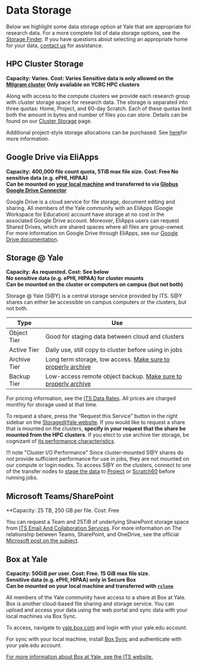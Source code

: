 # Data Storage

Below we highlight some data storage option at Yale that are appropriate for research data. For a more complete list of data storage options, see the [Storage Finder](https://storage-finder.yale.edu/).
If you have questions about selecting an appropriate home for your data, [contact us](/#get-help) for assistance.

## HPC Cluster Storage

**Capacity: Varies. Cost: Varies 
Sensitive data is only allowed on the [Milgram cluster](/clusters-at-yale/clusters/milgram/)
Only available on YCRC HPC clusters**

Along with access to the compute clusters we provide each research group with cluster storage space for research data. The storage is separated into three quotas: Home, Project, and 60-day Scratch.
Each of these quotas limit both the amount in bytes and number of files you can store. Details can be found on our [Cluster Storage](/clusters-at-yale/data/) page.

Additional project-style storage allocations can be purchased. See [here](/clusters-at-yale/data/#purchase-additional-storage)for more information.


## Google Drive via EliApps

**Capacity: 400,000 file count quota, 5TiB max file size. Cost: Free 
No sensitive data (e.g. ePHI, HIPAA)  
Can be mounted on [your local machine](https://www.google.com/drive/download/) and transferred to via [Globus Google Drive Connector](/clusters-at-yale/data/globus)**

Google Drive is a cloud service for file storage, document editing and sharing. All members of the Yale community with an EliApps (Google Workspace for Education) account have storage at no cost in the associated Google Drive account. Moreover, EliApps users can request Shared Drives, which are shared spaces where all files are group-owned. For more information on Google Drive through EliApps, see our [Google Drive documentation](/data/google-drive).

## Storage @ Yale

**Capacity: As requested. Cost: See below  
No sensitive data (e.g. ePHI, HIPAA) for cluster mounts  
Can be mounted on the cluster or computers on campus (but not both)**

Storage @ Yale (S@Y) is a central storage service provided by ITS. S@Y shares can either be accessible on campus computers or the clusters, but not both. 

| Type        | Use                                                                            |
|-------------|--------------------------------------------------------------------------------|
|Object Tier  |Good for staging data between cloud and clusters                                |
|Active Tier  |Daily use, still copy to cluster before using in jobs                           |
|Archive Tier |Long term storage, low access. [Make sure to properly archive](/data/archive/)  |
|Backup Tier  |Low-access remote object backup. [Make sure to properly archive](/data/archive/)|

For pricing information, see the [ITS Data Rates](https://yale.service-now.com/it?id=rates_charges&service_group=e0502b7a1b3d3704f61dfeeccd4bcbab&service_offering=f4688dcd6fbb31007ee2abcf9f3ee400). All prices are charged monthly for storage used at that time.

To request a share, press the “Request this Service” button in the right sidebar on the [Storage@Yale website](https://yale.service-now.com/it?id=service_offering&sys_id=f4688dcd6fbb31007ee2abcf9f3ee400). If you would like to request a share that is mounted on the clusters, **specify in your request that the share be mounted from the HPC clusters**. If you elect to use archive tier storage, be cognizant of [its performance characteristics](/data/archive).

!!! note "Cluster I/O Performance"
    Since cluster-mounted S@Y shares do *not* provide sufficient performance for use in jobs, they are not mounted on our compute or login nodes. To access S@Y on the clusters, connect to one of the transfer nodes to [stage the data](/clusters-at-yale/data/staging) to [Project](/clusters-at-yale/data/#project) or [Scratch60](/clusters-at-yale/data/#60-day-scratch) before running jobs.

## Microsoft Teams/SharePoint

**Capacity: 25 TB, 250 GB per file. Cost: Free

You can request a Team and 25TiB of underlying SharePoint storage space from [ITS Email And Collaboration Services](https://yale.service-now.com/it?id=support_article&sys_id=bbd672721b6a141029b375d4cc4bcbf4). For more information on The relationship between Teams, SharePoint, and OneDrive, see the official [Microsoft post on the subject](https://support.microsoft.com/en-us/office/collaborating-with-teams-sharepoint-and-onedrive-9ea6aa07-6e5e-4917-9267-d4d361da3dea).

## Box at Yale

**Capacity: 50GiB per user. Cost: Free. 15 GiB max file size.  
Sensitive data (e.g. ePHI, HIPAA) only in Secure Box  
Can be mounted on your local machine and transferred with [`rclone`](https://rclone.org/)**

All members of the Yale community have access to a share at Box at Yale. Box is another cloud-based file sharing and storage service. You can upload and access your data using the web portal and sync data with your local machines via Box Sync.

To access, navigate to [yale.box.com](http://yale.box.com) and login with your yale.edu account.

For sync with your local machine, install [Box Sync](https://sites.box.com/sync4/) and authenticate with your yale.edu account.

[For more information about Box at Yale, see the ITS website.](https://yale.service-now.com/it?id=service_offering&sys_id=ff584dcd6fbb31007ee2abcf9f3ee4ee)
